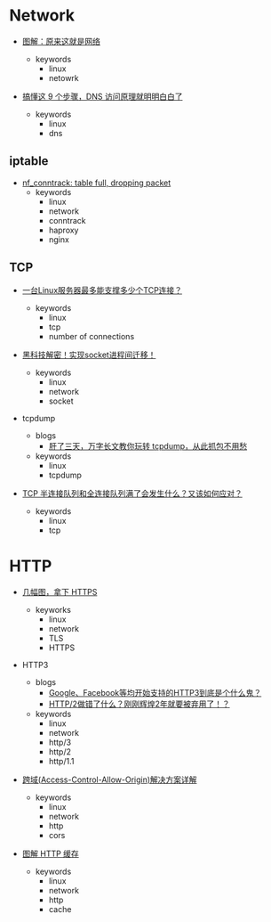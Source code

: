 Network
====

- [图解：原来这就是网络](https://mp.weixin.qq.com/s/LdiBrtATAIjNXCxYchH63w)
  - keywords
    - linux
    - netowrk

- [搞懂这 9 个步骤，DNS 访问原理就明明白白了](https://mp.weixin.qq.com/s/jXgr9_06E_tT-e1M_2hqcg)
  - keywords
    - linux
    - dns    

## iptable

- [nf_conntrack: table full, dropping packet](https://morganwu277.github.io/2018/05/26/Solve-production-issue-of-nf-conntrack-table-full-dropping-packet/)
  - keywords
    - linux
    - network
    - conntrack
    - haproxy
    - nginx

## TCP


- [一台Linux服务器最多能支撑多少个TCP连接？](https://cloud.tencent.com/developer/article/1768585)
  - keywords
    - linux
    - tcp
    - number of connections

- [黑科技解密！实现socket进程间迁移！](https://blog.csdn.net/lycyingO/article/details/118560802)        
  - keywords
    - linux
    - network
    - socket

- tcpdump
  - blogs
    - [肝了三天，万字长文教你玩转 tcpdump，从此抓包不用愁](https://mp.weixin.qq.com/s/2v_dtZitNKQHa72VXlkp-Q)
  - keywords
    - linux
    - tcpdump

- [TCP 半连接队列和全连接队列满了会发生什么？又该如何应对？](https://mp.weixin.qq.com/s/aQ7v_TQVI6AS--MHPy7fjw)    
  - keywords
    - linux
    - tcp

# HTTP    

- [几幅图，拿下 HTTPS](https://mp.weixin.qq.com/s/U9SRLE7jZTB6lUZ6c8gTKg)
  - keyworks
    - linux
    - network
    - TLS
    - HTTPS

- HTTP3
  - blogs
    - [Google、Facebook等均开始支持的HTTP3到底是个什么鬼？](https://mp.weixin.qq.com/s/ihuR6gIxUUWF8oobiJ8B_A)
    - [HTTP/2做错了什么？刚刚辉煌2年就要被弃用了！？](https://mp.weixin.qq.com/s/BooVJk9w5rPWjqvC0--vsA)            
  - keywords
    - linux
    - network
    - http/3
    - http/2  
    - http/1.1

- [跨域(Access-Control-Allow-Origin)解决方案详解](https://blog.csdn.net/jiabeis/article/details/103459765)
  - keywords
    - linux
    - network
    - http
    - cors

- [图解 HTTP 缓存](https://mp.weixin.qq.com/s/2u-IjItCLHgXj3ylHuI9zA)
  - keywords
    - linux
    - network
    - http
    - cache
